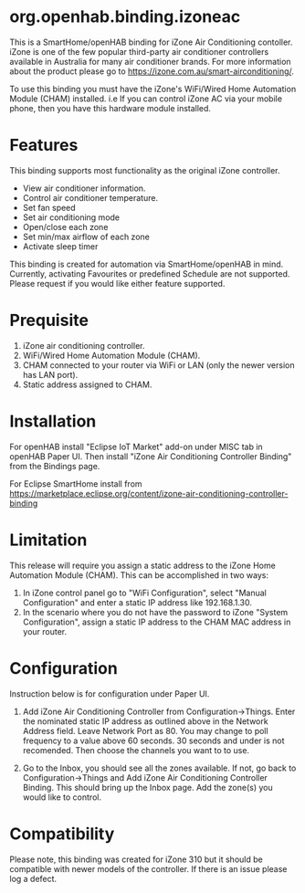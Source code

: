 # org.openhab.binding.izoneac
This is a SmartHome/openHAB binding for iZone Air Conditioning contoller.  iZone is one of the few popular third-party air conditioner controllers available in Australia for many air conditioner brands.  For more information about the product please go to https://izone.com.au/smart-airconditioning/.

To use this binding you must have the iZone's WiFi/Wired Home Automation Module (CHAM) installed.  i.e If you can control iZone AC via your mobile phone, then you have this hardware module installed.

# Features
This binding supports most functionality as the original iZone controller.
- View air conditioner information.
- Control air conditioner temperature.
- Set fan speed
- Set air conditioning mode
- Open/close each zone
- Set min/max airflow of each zone
- Activate sleep timer

This binding is created for automation via SmartHome/openHAB in mind.  Currently, activating Favourites or predefined Schedule are not supported.  Please request if you would like either feature supported.

# Prequisite
1. iZone air conditioning controller.
2. WiFi/Wired Home Automation Module (CHAM).
3. CHAM connected to your router via WiFi or LAN (only the newer version has LAN port).
4. Static address assigned to CHAM.

# Installation
For openHAB install "Eclipse IoT Market" add-on under MISC tab in openHAB Paper UI. Then install "iZone Air Conditioning Controller Binding" from the Bindings page.

For Eclipse SmartHome install from https://marketplace.eclipse.org/content/izone-air-conditioning-controller-binding

# Limitation
This release will require you assign a static address to the iZone Home Automation Module (CHAM).  This can be accomplished in two ways:

1. In iZone control panel go to "WiFi Configuration", select "Manual Configuration" and enter a static IP address like 192.168.1.30.
2. In the scenario where you do not have the password to iZone "System Configuration", assign a static IP address to the CHAM MAC address in your router.

# Configuration
Instruction below is for configuration under Paper UI.

1. Add iZone Air Conditioning Controller from Configuration->Things.  Enter the nominated static IP address as outlined above in the Network Address field.  Leave Network Port as 80.  You may change to poll frequency to a value above 60 seconds.  30 seconds and under is not recomended.  Then choose the channels you want to to use.

2. Go to the Inbox, you should see all the zones available.  If not, go back to Configuration->Things and Add iZone Air Conditioning Controller Binding.  This should bring up the Inbox page.  Add the zone(s) you would like to control.

# Compatibility
Please note, this binding was created for iZone 310 but it should be compatible with newer models of the controller.  If there is an issue please log a defect.
